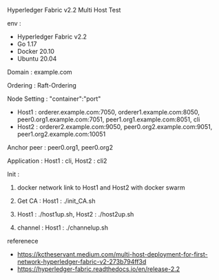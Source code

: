 Hyperledger Fabric v2.2 Multi Host Test

env :
- Hyperledger Fabric v2.2
- Go 1.17
- Docker 20.10
- Ubuntu 20.04

Domain : example.com

Ordering : Raft-Ordering

Node Setting : "container":"port"

- Host1 : orderer.example.com:7050, orderer1.example.com:8050, peer0.org1.example.com:7051, peer1.org1.example.com:8051, cli
- Host2 : orderer2.example.com:9050, peer0.org2.example.com:9051, peer1.org2.example.com:10051

Anchor peer : peer0.org1, peer0.org2

Application : Host1 : cli, Host2 : cli2

Init :
 
1. docker network link to Host1 and Host2 with docker swarm

2. Get CA : Host1 : ./init_CA.sh

3. Host1 : ./host1up.sh, Host2 : ./host2up.sh

4. channel : Host1 : ./channelup.sh

referenece

- https://kctheservant.medium.com/multi-host-deployment-for-first-network-hyperledger-fabric-v2-273b794ff3d
- https://hyperledger-fabric.readthedocs.io/en/release-2.2
